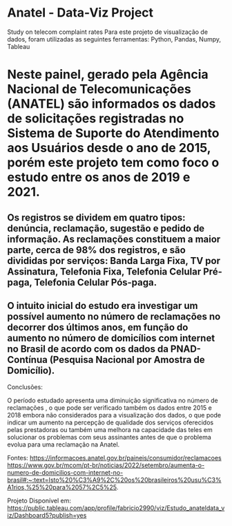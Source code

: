 # Anatel - Data-Viz Project
 Study on telecom complaint rates 
 Para este projeto de visualização de dados, foram utilizadas as seguintes ferramentas: Python, Pandas, Numpy, Tableau

# Neste painel, gerado pela Agência Nacional de Telecomunicações (ANATEL) são informados os dados de solicitações registradas no Sistema de Suporte do Atendimento aos Usuários desde o ano de 2015, porém este projeto tem como foco o estudo entre os anos de 2019 e 2021.

## Os registros se dividem em quatro tipos: denúncia, reclamação, sugestão e pedido de informação. As reclamações constituem a maior parte, cerca de 98% dos registros, e são divididas por serviços: Banda Larga Fixa, TV por Assinatura, Telefonia Fixa, Telefonia Celular Pré-paga, Telefonia Celular Pós-paga.

## O intuito inicial do estudo era investigar um possível aumento no número de reclamações no decorrer dos últimos anos, em função do aumento no número de domicílios com internet no Brasil de acordo com os dados da PNAD-Contínua (Pesquisa Nacional por Amostra de Domicílio). 


Conclusões:

O período estudado apresenta uma diminuição significativa no número de reclamações , o que pode ser verificado também os dados entre 2015 e 2018 embora não considerados para a visualização dos dados, o que pode indicar um aumento na percepção de qualidade dos serviços oferecidos pelas prestadoras ou também uma melhora na capacidade das teles em solucionar os problemas com seus assinantes antes de que o problema evolua para uma reclamação na Anatel.



Fontes:
https://informacoes.anatel.gov.br/paineis/consumidor/reclamacoes
https://www.gov.br/mcom/pt-br/noticias/2022/setembro/aumenta-o-numero-de-domicilios-com-internet-no-brasil#:~:text=Isto%20%C3%A9%2C%20os%20brasileiros%20usu%C3%A1rios,%25%20para%2057%2C5%25.

Projeto Disponível em: https://public.tableau.com/app/profile/fabricio2990/viz/Estudo_anateldata_viz/Dashboard5?publish=yes

